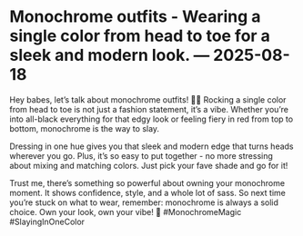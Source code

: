 # Monochrome outfits - Wearing a single color from head to toe for a sleek and modern look. — 2025-08-18

Hey babes, let’s talk about monochrome outfits! 💁‍♀️ Rocking a single color from head to toe is not just a fashion statement, it’s a vibe. Whether you’re into all-black everything for that edgy look or feeling fiery in red from top to bottom, monochrome is the way to slay.

Dressing in one hue gives you that sleek and modern edge that turns heads wherever you go. Plus, it’s so easy to put together - no more stressing about mixing and matching colors. Just pick your fave shade and go for it!

Trust me, there’s something so powerful about owning your monochrome moment. It shows confidence, style, and a whole lot of sass. So next time you’re stuck on what to wear, remember: monochrome is always a solid choice. Own your look, own your vibe! 🖤 #MonochromeMagic #SlayingInOneColor